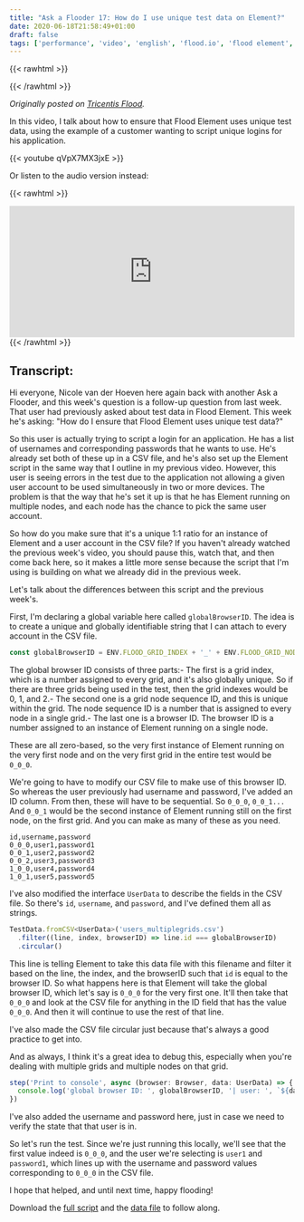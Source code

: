 ```yaml
---
title: "Ask a Flooder 17: How do I use unique test data on Element?"
date: 2020-06-18T21:58:49+01:00
draft: false
tags: ['performance', 'video', 'english', 'flood.io', 'flood element', 'text']
---
```


{{< rawhtml >}}
<link rel="canonical" href="https://www.flood.io/blog/ask-a-flooder-17-how-do-i-use-unique-test-data-on-element">
{{< /rawhtml >}}

_Originally posted on [Tricentis Flood](https://www.flood.io/blog/ask-a-flooder-17-how-do-i-use-unique-test-data-on-element)._

In this video, I talk about how to ensure that Flood Element uses unique test data, using the example of a customer wanting to script unique logins for his application.

{{< youtube qVpX7MX3jxE >}}

Or listen to the audio version instead: 

{{< rawhtml >}}
<iframe src="https://open.spotify.com/embed-podcast/episode/7k5TXtoHnswJwBbKHXgJR7" width="100%" height="232" frameborder="0" allowtransparency="true" allow="encrypted-media"></iframe>
{{< /rawhtml >}}

## Transcript:

Hi everyone, Nicole van der Hoeven here again back with another Ask a Flooder, and this week's question is a follow-up question from last week. That user had previously asked about test data in Flood Element. This week he's asking: "How do I ensure that Flood Element uses unique test data?"

So this user is actually trying to script a login for an application. He has a list of usernames and corresponding passwords that he wants to use. He's already set both of these up in a CSV file, and he's also set up the Element script in the same way that I outline in my previous video. However, this user is seeing errors in the test due to the application not allowing a given user account to be used simultaneously in two or more devices. The problem is that the way that he's set it up is that he has Element running on multiple nodes, and each node has the chance to pick the same user account.

So how do you make sure that it's a unique 1:1 ratio for an instance of Element and a user account in the CSV file? If you haven't already watched the previous week's video, you should pause this, watch that, and then come back here, so it makes a little more sense because the script that I'm using is building on what we already did in the previous week.

Let's talk about the differences between this script and the previous week's. 

First, I'm declaring a global variable here called `globalBrowserID`. The idea is to create a unique and globally identifiable string that I can attach to every account in the CSV file.

```javascript
const globalBrowserID = ENV.FLOOD_GRID_INDEX + '_' + ENV.FLOOD_GRID_NODE_SEQUENCE_ID + '_' + ENV.BROWSER_ID.toString()
```

The global browser ID consists of three parts:- The first is a grid index, which is a number assigned to every grid, and it's also globally unique. So if there are three grids being used in the test, then the grid indexes would be 0, 1, and 2.- The second one is a grid node sequence ID, and this is unique within the grid. The node sequence ID is a number that is assigned to every node in a single grid.- The last one is a browser ID. The browser ID is a number assigned to an instance of Element running on a single node.

These are all zero-based, so the very first instance of Element running on the very first node and on the very first grid in the entire test would be `0_0_0`.

We're going to have to modify our CSV file to make use of this browser ID. So whereas the user previously had username and password, I've added an ID column. From then, these will have to be sequential. So `0_0_0`, `0_0_1...` And `0_0_1` would be the second instance of Element running still on the first node, on the first grid. And you can make as many of these as you need.

```shell
id,username,password
0_0_0,user1,password1
0_0_1,user2,password2
0_0_2,user3,password3
1_0_0,user4,password4
1_0_1,user5,password5
```

I've also modified the interface `UserData` to describe the fields in the CSV file. So there's `id`, `username`, and `password`, and I've defined them all as strings. 

```javascript
TestData.fromCSV<UserData>('users_multiplegrids.csv')
  .filter((line, index, browserID) => line.id === globalBrowserID)
  .circular()
```

This line is telling Element to take this data file with this filename and filter it based on the line, the index, and the browserID such that `id` is equal to the browser ID. So what happens here is that Element will take the global browser ID, which let's say is `0_0_0` for the very first one. It'll then take that `0_0_0` and look at the CSV file for anything in the ID field that has the value `0_0_0`. And then it will continue to use the rest of that line. 

I've also made the CSV file circular just because that's always a good practice to get into. 

And as always, I think it's a great idea to debug this, especially when you're dealing with multiple grids and multiple nodes on that grid.

```javascript
step('Print to console', async (browser: Browser, data: UserData) => {
  console.log('global browser ID: ', globalBrowserID, '| user: ', `${data.username}`, ' | password: ', `${data.password}`)    
})
```

I've also added the username and password here, just in case we need to verify the state that that user is in.

So let's run the test. Since we're just running this locally, we'll see that the first value indeed is `0_0_0`, and the user we're selecting is `user1` and `password1`, which lines up with the username and password values corresponding to `0_0_0` in the CSV file.

I hope that helped, and until next time, happy flooding!

Download the [full script](https://github.com/flood-io/load-testing-playground/blob/master/element/test-data/example.ts) and the [data file](https://github.com/flood-io/load-testing-playground/blob/master/element/test-data/users.csv) to follow along.